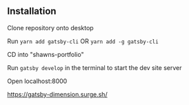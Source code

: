


## Installation

Clone repository onto desktop

Run `yarn add gatsby-cli` OR `yarn add -g gatsby-cli`

CD into "shawns-portfolio"

Run `gatsby develop` in the terminal to start the dev site server

Open localhost:8000

https://gatsby-dimension.surge.sh/

